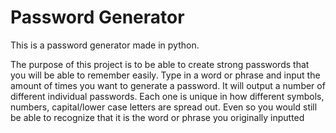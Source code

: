 # Password Generator
This is a password generator made in python.

The purpose of this project is to be able to create strong passwords that you will be able to remember easily.
Type in a word or phrase and input the amount of times you want to generate a password. It will output a number of different individual passwords. Each one is unique in how different symbols, numbers, capital/lower case letters are spread out. Even so you would still be able to recognize that it is the word or phrase you originally inputted
